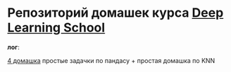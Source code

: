 # Репозиторий домашек  курса [Deep Learning School](https://www.dlschool.org/)

**лог**:

[4 домашка](https://github.com/IgorDenisenko/DL_School_Homeworks/tree/master/HW4_pandas_matplotlib_sklearn)
простые задачки по пандасу + простая домашка по KNN

